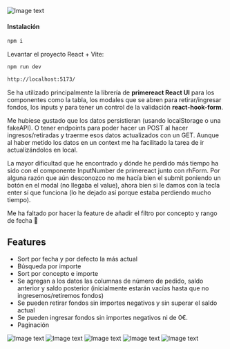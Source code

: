 ![Image text](https://i.ibb.co/djNqdsP/title-bigbuy.png)

#### Instalación

```sh
npm i
```
Levantar el proyecto React + Vite:
```sh
npm run dev
```

```sh
http://localhost:5173/
```

Se ha utilizado principalmente la librería de **primereact React UI** para los componentes como la tabla, los modales que se abren para retirar/ingresar fondos, los inputs y para tener un control de la validación **react-hook-form**.

Me hubiese gustado que los datos persistieran (usando localStorage o una fakeAPI). O tener endpoints para poder hacer un POST al hacer ingresos/retiradas y traerme esos datos actualizados con un GET.
Aunque al haber metido los datos en un context me ha facilitado la tarea de ir actualizándolos en local.

La mayor dificultad que he encontrado y dónde he perdido más tiempo ha sido con el componente InputNumber de primereact junto con rhForm. Por alguna razón que aún desconozco no me hacía bien el submit poniendo un botón en el modal (no llegaba el value), ahora bien si le damos con la tecla enter sí que funciona (lo he dejado así porque estaba perdiendo mucho tiempo).


Me ha faltado por hacer la feature de añadir el filtro por concepto y rango de fecha 🥲


## Features

- Sort por fecha y por defecto la más actual
- Búsqueda por importe
- Sort por concepto e importe
- Se agregan a los datos las columnas de número de pedido, saldo anterior y saldo posterior (inicialmente estarán vacías hasta que no ingresemos/retiremos fondos)
- Se pueden retirar fondos sin importes negativos y sin superar el saldo actual
- Se pueden ingresar fondos sin importes negativos ni de 0€.
- Paginación

![Image text](https://i.ibb.co/zrygfH4/modal1.png)
![Image text](https://i.ibb.co/d5SB6PB/modal-control-ingresos-importes-negativos.png)
![Image text](https://i.ibb.co/CJ4DJ4r/modal-control-retirada-importes-negativos.png)
![Image text](https://i.ibb.co/th3CmST/busqueda-por-importe.png)
![Image text](https://i.ibb.co/FBByXts/modal-control-retirada.png)
